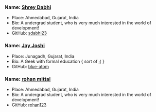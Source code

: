 ### Name: [Shrey Dabhi](https://github.com/sdabhi23/)
- Place: Ahmedabad, Gujarat, India
- Bio: A undergrad student, who is very much interested in the world of development!
- GitHub: [sdabhi23](https://github.com/sdabhi23/)

### Name: [Jay Joshi](https://github.com/blue-atom/)
- Place: Junagadh, Gujarat, India
- Bio: A Geek with formal education { sort of ;) }
- GitHub: [blue-atom](https://github.com/blue-atom/)


### Name: [rohan mittal](https://github.com/rohanmittal1366)
- Place: Ahmedabad, Gujarat, India
- Bio: A undergrad student, who is very much interested in the world of development!
- GitHub: [rohan123](https://github.com/rohan123/)
